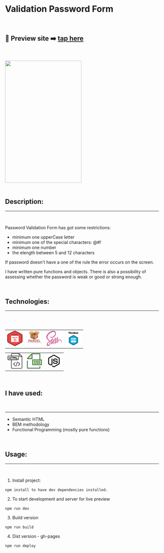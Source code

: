 # Validation Password Form

<br>

## 🎥 Preview site :arrow_right: [tap here](http://szymonrojek.github.io/validation-password-JS/)

<br>
<br>

<img src="./src/img/password-validation.giff.gif" width="250" height="400">

<br>
<br>

## Description:

---

<br>

Password Validation Form has got some restrictions:

- minimum one upperCase letter
- minimum one of the special characters: @#!
- minimum one number
- the elength between 5 and 12 characters

If password doesn't have a one of the rule the error occurs on the screen.

I have written pure functions and objects. There is also a possibility of assessing whether the password is weak or good or strong enough.

<br>

## Technologies:

---

<br>
<br>

<table>
  <tr>
    <td><img src="./src/img/npm-icon.png" width="50" height="50"></td>
    <td><img src="./src/img/parcelJs-icon.png" width="50" height="50"></td>
    <td><img src="./src/img/sass-icon.svg" width="50" height="50"></td>
    <td><img src="./src/img/flexbox-icon.png" width="50" height="50"></td>
  </tr>
</table>
<table>
  <tr>
    <td><img src="./src/img/html-icon.svg" width="50" height="50"></td>
    <td><img src="./src/img/css-icon.svg" width="50" height="50"> </td>
    <td><img src="./src/img/js-icon.svg" width="50" height="50"></td>
  </tr>
 </table>

<br>

## I have used:

<br>

---

- Semantic HTML
- BEM methodology
- Functional Programming (mostly pure functions)

<br>

## Usage:

---

<br>

1. Install project:

```
npm install to have dev dependencies installed.
```

2. To start development and server for live preview

```
npm run dev
```

3. Build version

```
npm run build
```

4. Dist version - gh-pages

```
npm run deploy
```
